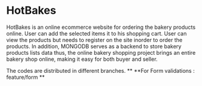 # HotBakes 
HotBakes is an online ecommerce website for ordering the bakery products online. 
User can add the selected items it to his shopping cart.
User can view the products but  needs to register on the site inorder to order the products.
In addition, MONGODB serves as a backend to store bakery products lists data thus, the online bakery shopping project brings an entire bakery shop online, making it easy for both buyer and seller.

The codes are distributed in different branches.
**
**For Form validations : feature/form
**
